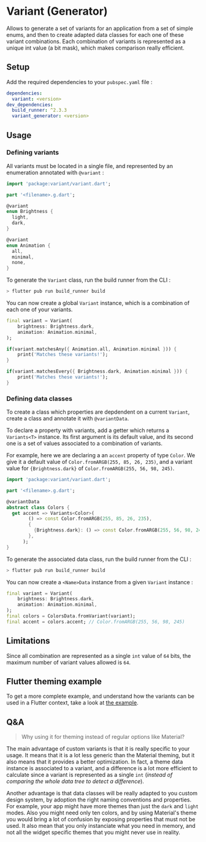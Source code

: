 # Variant (Generator)

Allows to generate a set of variants for an application from a set of simple enums, and then to create adapted data classes for each one of these variant combinations. Each combination of variants is represented as a unique int value (a bit mask), which makes comparison really efficient.

## Setup

Add the required dependencies to your `pubspec.yaml` file :

```yaml
dependencies:
  variant: <version>
dev_dependencies:
  build_runner: ^2.3.3
  variant_generator: <version>
```

## Usage

### Defining variants

All variants must be located in a single file, and represented by an enumeration annotated with `@variant` :

```dart
import 'package:variant/variant.dart';

part '<filename>.g.dart';

@variant
enum Brightness {
  light,
  dark,
}

@variant
enum Animation {
  all,
  minimal,
  none,
}
```

To generate the `Variant` class, run the build runner from the CLI : 

```bash
> flutter pub run build_runner build
```

You can now create a global `Variant` instance, which is a combination of each one of your variants.

```dart
final variant = Variant(
    brightness: Brightness.dark,
    animation: Animation.minimal,
);

if(variant.matchesAny({ Animation.all, Animation.minimal })) {
    print('Matches these variants!');
}

if(variant.matchesEvery({ Brightness.dark, Animation.minimal })) {
    print('Matches these variants!');
}
```

### Defining data classes

To create a class which properties are depdendent on a current `Variant`, create a class and annotate it with `@variantData`.

To declare a property with variants, add a getter which returns a `Variants<T>` instance. Its first argument is its default value, and its second one is a set of values associated to a combination of variants.

For example, here we are declaring a an `accent` property of type `Color`. We give it a default value of `Color.fromARGB(255, 85, 26, 235)`, and a variant value for `{Brightness.dark}` of `Color.fromARGB(255, 56, 98, 245)`.

```dart
import 'package:variant/variant.dart';

part '<filename>.g.dart';

@variantData
abstract class Colors {
  get accent => Variants<Color>(
        () => const Color.fromARGB(255, 85, 26, 235),
        {
          {Brightness.dark}: () => const Color.fromARGB(255, 56, 98, 245),
        },
      );
}
```

To generate the associated data class, run the build runner from the CLI : 

```bash
> flutter pub run build_runner build
```

You can now create a `<Name>Data` instance from a given `Variant` instance :

```dart
final variant = Variant(
    brightness: Brightness.dark,
    animation: Animation.minimal,
);
final colors = ColorsData.fromVariant(variant);
final accent = colors.accent; // Color.fromARGB(255, 56, 98, 245)
```

## Limitations

Since all combination are represented as a single `int` value of `64` bits, the maximum number of variant values allowed is `64`.

## Flutter theming example

To get a more complete example, and understand how the variants can be used in a Flutter context, take a look at [the example](https://github.com/aloisdeniel/variant/tree/main/packages/flutter_example).

## Q&A

> Why using it for theming instead of regular options like Material?

The main advantage of custom variants is that it is really specific to your usage. It means that it is a lot less generic than the Material theming, but it also means that it provides a better optimization. In fact, a theme data instance is associated to a variant, and a difference is a lot more efficient to calculate since a variant is represented as a single `int` (*instead of comparing the whole data tree to detect a difference*).

Another advantage is that data classes will be really adapted to you custom design system, by adoption the right naming conventions and properties. For example, your app might have more themes than just the `dark` and `light` modes. Also you might need only ten colors, and by using Material's theme you would bring a lot of confusion by exposing properties that must not be used. It also mean that you only instanciate what you need in memory, and not all the widget specific themes that you might never use in reality.
